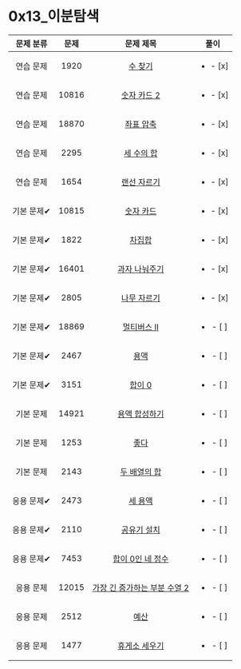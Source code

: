 # 0x13_이분탐색

| 문제 분류 | 문제 | 문제 제목 | 풀이 |
| :--: | :--: | :--: | :--: |
| 연습 문제 | 1920 | [수 찾기](https://www.acmicpc.net/problem/1920) | <ul><li>- [x] </li></ul> |
| 연습 문제 | 10816 | [숫자 카드 2](https://www.acmicpc.net/problem/10816) | <ul><li>- [x] </li></ul> |
| 연습 문제 | 18870 | [좌표 압축](https://www.acmicpc.net/problem/18870) | <ul><li>- [x] </li></ul> |
| 연습 문제 | 2295 | [세 수의 합](https://www.acmicpc.net/problem/2295) | <ul><li>- [x] </li></ul> |
| 연습 문제 | 1654 | [랜선 자르기](https://www.acmicpc.net/problem/1654) | <ul><li>- [x] </li></ul> |
| 기본 문제✔ | 10815 | [숫자 카드](https://www.acmicpc.net/problem/10815) | <ul><li>- [x] </li></ul> |
| 기본 문제✔ | 1822 | [차집합](https://www.acmicpc.net/problem/1822) | <ul><li>- [x] </li></ul> |
| 기본 문제✔ | 16401 | [과자 나눠주기](https://www.acmicpc.net/problem/16401) | <ul><li>- [x] </li></ul> |
| 기본 문제✔ | 2805 | [나무 자르기](https://www.acmicpc.net/problem/2805) | <ul><li>- [x] </li></ul> |
| 기본 문제✔ | 18869 | [멀티버스 Ⅱ](https://www.acmicpc.net/problem/18869) | <ul><li>- [ ] </li></ul> |
| 기본 문제✔ | 2467 | [용액](https://www.acmicpc.net/problem/2467) | <ul><li>- [ ] </li></ul> |
| 기본 문제✔ | 3151 | [합이 0](https://www.acmicpc.net/problem/3151) | <ul><li>- [ ] </li></ul> |
| 기본 문제 | 14921 | [용액 합성하기](https://www.acmicpc.net/problem/14921) | <ul><li>- [ ] </li></ul> |
| 기본 문제 | 1253 | [좋다](https://www.acmicpc.net/problem/1253) | <ul><li>- [ ] </li></ul> |
| 기본 문제 | 2143 | [두 배열의 합](https://www.acmicpc.net/problem/2143) | <ul><li>- [ ] </li></ul> |
| 응용 문제✔ | 2473 | [세 용액](https://www.acmicpc.net/problem/2473) | <ul><li>- [ ] </li></ul> |
| 응용 문제✔ | 2110 | [공유기 설치](https://www.acmicpc.net/problem/2110) | <ul><li>- [ ] </li></ul> |
| 응용 문제✔ | 7453 | [합이 0인 네 정수](https://www.acmicpc.net/problem/7453) | <ul><li>- [ ] </li></ul> |
| 응용 문제 | 12015 | [가장 긴 증가하는 부분 수열 2](https://www.acmicpc.net/problem/12015) | <ul><li>- [ ] </li></ul> |
| 응용 문제 | 2512 | [예산](https://www.acmicpc.net/problem/2512) | <ul><li>- [ ] </li></ul> |
| 응용 문제 | 1477 | [휴게소 세우기](https://www.acmicpc.net/problem/1477) | <ul><li>- [ ] </li></ul> |

